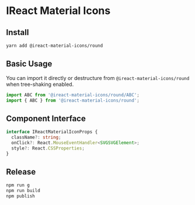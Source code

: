 # IReact Material Icons

## Install

```bash
yarn add @ireact-material-icons/round
```

## Basic Usage

You can import it directly or destructure from `@ireact-material-icons/round` when tree-shaking enabled.

```ts
import ABC from '@ireact-material-icons/round/ABC';
import { ABC } from '@ireact-material-icons/round';
```

## Component Interface

```ts
interface IReactMaterialIconProps {
  className?: string;
  onClick?: React.MouseEventHandler<SVGSVGElement>;
  style?: React.CSSProperties;
}
```

## Release

```bash
npm run g
npm run build
npm publish
```

